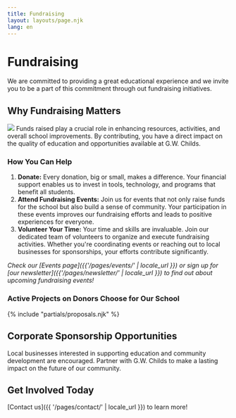 ```yaml
---
title: Fundraising
layout: layouts/page.njk
lang: en
---
```


# Fundraising
We are committed to providing a great educational experience and we invite you to be a part of this commitment through out fundraising initiatives.

## Why Fundraising Matters

<span class="image right">![](/assets/images/childs_capital_projects_1.jpg)</span>
Funds raised play a crucial role in enhancing resources, activities, and overall school improvements. By contributing, you have a direct impact on the quality of education and opportunities available at G.W. Childs.

### How You Can Help
1. **Donate:** Every donation, big or small, makes a difference. Your financial support enables us to invest in tools, technology, and programs that benefit all students.
2. **Attend Fundraising Events:** Join us for events that not only raise funds for the school but also build a sense of community. Your participation in these events improves our fundraising efforts and leads to positive experiences for everyone.
3. **Volunteer Your Time:** Your time and skills are invaluable. Join our dedicated team of volunteers to organize and execute fundraising activities. Whether you're coordinating events or reaching out to local businesses for sponsorships, your efforts contribute significantly.

*Check our [Events page]({{'/pages/events/' | locale_url }}) or sign up for [our newsletter]({{'/pages/newsletter/' | locale_url }}) to find out about upcoming fundraising events!*

### Active Projects on Donors Choose for Our School

{% include "partials/proposals.njk" %}

## Corporate Sponsorship Opportunities

Local businesses interested in supporting education and community development are encouraged. Partner with G.W. Childs to make a lasting impact on the future of our community.

## Get Involved Today
[Contact us]({{ '/pages/contact/' | locale_url }}) to learn more!